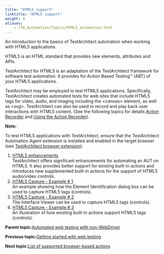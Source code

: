```yaml
--- 
title: "HTML5 support"
linktitle: "HTML5 support"
weight: 4
aliases: 
    - /TA_Automation/Topics/HTML5_automation.html
---
```


An introduction to the basics of TestArchitect automation when working with HTML5 applications.

HTML5 is an HTML standard that provides new elements, attributes and APIs.

TestArchitect for HTML5 is an adaptation of the TestArchitect framework for software test automation. It provides for Action Based Testing™ \(ABT\) of your HTML5 applications.

TestArchitect may be employed to test HTML5 applications. Specifically, TestArchitect creates automated tests for web sites that include HTML5 tags for video, audio, and imaging including the *<canvas\>* element, as well as *<svg\>*. TestArchitect can also be used to record and play back user interactions with HTML5 content. \(See the following topics for details [Action Recorder](/TA_Help/Topics/Creating_and_using_actions_AR.html) and [Using the Action Recorder](/TA_Tutorials/Topics/Tutorial_Using_the_Action_Recorder.html)\).

**Note:**

To test HTML5 applications with TestArchitect, ensure that the TestArchitect Automation Agent extension is installed and enabled in the target browser \(see [TestArchitect browser extension](/TA_Help/Topics/Test_exec_extension.html)\).

1.  [HTML5 enhancements](/TA_Automation/Topics/HTML5_automation_enhancements.html)  
TestArchitect offers significant enhancements for automating an AUT on HTML5. It also provides better support for existing built-in actions and introduces new supplemented built-in actions for the support of HTML5 audio/video controls.
2.  [HTML5 Capture - Example \# 1](/TA_Automation/Topics/HTML5_automation_example_1.html)  
An example showing how the Element Identification dialog box can be used to capture HTML5 tags \(controls\).
3.  [HTML5 Capture - Example \# 2](/TA_Automation/Topics/HTML5_automation_example_2.html)  
The Interface Viewer can be used to capture HTML5 tags \(controls\).
4.  [HTML5 Capture - Example \# 3](/TA_Automation/Topics/HTML5_automation_example_3.html)  
An illustration of how existing built-in actions support HTML5 tags \(controls\).

**Parent topic:**[Automated web testing with non-WebDriver](/TA_Automation/Topics/WebKit.html)

**Previous topic:**[Getting started with web testing](/TA_Automation/Topics/aut_app_testing_web_apps_getting_started.html)

**Next topic:**[List of supported browser-based actions](/TA_Automation/Topics/aut_app_testing_web_apps_supported_actions.html)

